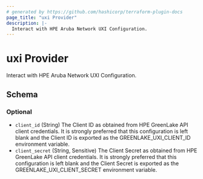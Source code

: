 ```yaml
---
# generated by https://github.com/hashicorp/terraform-plugin-docs
page_title: "uxi Provider"
description: |-
  Interact with HPE Aruba Network UXI Configuration.
---
```


# uxi Provider

Interact with HPE Aruba Network UXI Configuration.



<!-- schema generated by tfplugindocs -->
## Schema

### Optional

- `client_id` (String) The Client ID as obtained from HPE GreenLake API client credentials. It is strongly preferred that this configuration is left blank and the Client ID is exported as the GREENLAKE_UXI_CLIENT_ID environment variable.
- `client_secret` (String, Sensitive) The Client Secret as obtained from HPE GreenLake API client credentials. It is strongly preferred that this configuration is left blank and the Client Secret is exported as the GREENLAKE_UXI_CLIENT_SECRET environment variable.
